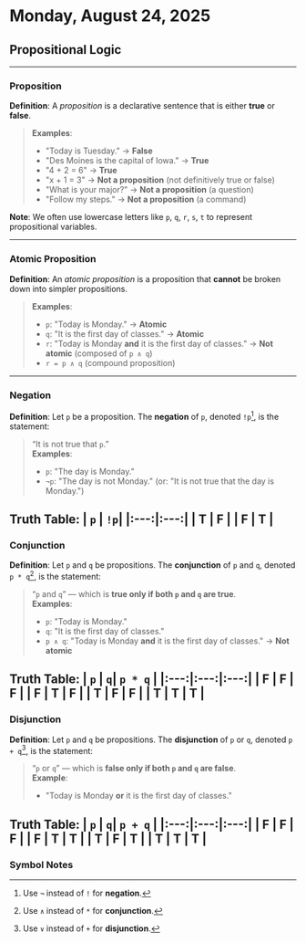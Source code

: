 # Monday, August 24, 2025  
## Propositional Logic  
---

### **Proposition**  
**Definition**: A *proposition* is a declarative sentence that is either **true** or **false**.  
> **Examples**:
> - "Today is Tuesday." → **False**  
> - "Des Moines is the capital of Iowa." → **True**  
> - "4 + 2 = 6" → **True**  
> - "x + 1 = 3" → **Not a proposition** (not definitively true or false)  
> - "What is your major?" → **Not a proposition** (a question)  
> - "Follow my steps." → **Not a proposition** (a command)  

**Note**: We often use lowercase letters like `p`, `q`, `r`, `s`, `t` to represent propositional variables.

---

### **Atomic Proposition**  
**Definition**: An *atomic proposition* is a proposition that **cannot** be broken down into simpler propositions.  
> **Examples**:  
> - `p`: "Today is Monday." → **Atomic**  
> - `q`: "It is the first day of classes." → **Atomic**  
> - `r`: "Today is Monday **and** it is the first day of classes." → **Not atomic** (composed of `p ∧ q`)  
> - `r = p ∧ q` (compound proposition)

---

### **Negation**  
**Definition**: Let `p` be a proposition. The **negation** of `p`, denoted `!p`[^1], is the statement:  
> “It is not true that `p`.”  
> **Examples**:  
> - `p`: "The day is Monday."  
> - `¬p`: "The day is not Monday." (or: "It is not true that the day is Monday.")

**Truth Table**:
| `p` | `!p`|
|:---:|:---:|
| T | F |
| F | T |
---

### **Conjunction**  
**Definition**: Let `p` and `q` be propositions. The **conjunction** of `p` and `q`, denoted `p * q`[^2], is the statement:  
> “`p` and `q`” — which is **true only if both `p` and `q` are true**.  
> **Examples**:  
> - `p`: "Today is Monday."  
> - `q`: "It is the first day of classes."  
> - `p ∧ q`: "Today is Monday **and** it is the first day of classes." → **Not atomic**

**Truth Table**:
| `p` | `q`| `p * q` |
|:---:|:---:|:---:|
| F | F | F |
| F | T | F |
| T | F | F |
| T | T | T |
---

### **Disjunction**  
**Definition**: Let `p` and `q` be propositions. The **disjunction** of `p` or `q`, denoted `p + q`[^3], is the statement:  
> “`p` or `q`” — which is **false only if both `p` and `q` are false**.  
> **Example**:  
> - "Today is Monday **or** it is the first day of classes."

**Truth Table**:
| `p` | `q`| `p + q` |
|:---:|:---:|:---:|
| F | F | F |
| F | T | T |
| T | F | T |
| T | T | T |
---

### **Symbol Notes**  
[^1]: Use `¬` instead of `!` for **negation**.  
[^2]: Use `∧` instead of `*` for **conjunction**.  
[^3]: Use `∨` instead of `+` for **disjunction**.
